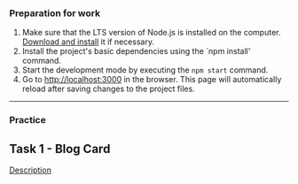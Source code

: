 ### Preparation for work

1. Make sure that the LTS version of Node.js is installed on the computer.
   [Download and install](https://nodejs.org/en/) it if necessary.
2. Install the project's basic dependencies using the `npm install' command.
3. Start the development mode by executing the `npm start` command.
4. Go to [http://localhost:3000](http://localhost:3000) in the browser. This
   page will automatically reload after saving changes to the project files.

---

### Practice

## Task 1 - Blog Card

[Description](./task#1.md)
